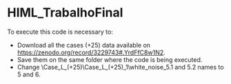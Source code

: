 # HIML_TrabalhoFinal

To execute this code is necessary to:
- Download all the cases (+25) data available on https://zenodo.org/record/3229743#.YrdFfC8w1N2.
- Save them on the same folder where the code is being executed.
- Change \Case_L_(+25)\Case_L_(+25)_1\white_noise_5.1 and 5.2 names to 5 and 6.
